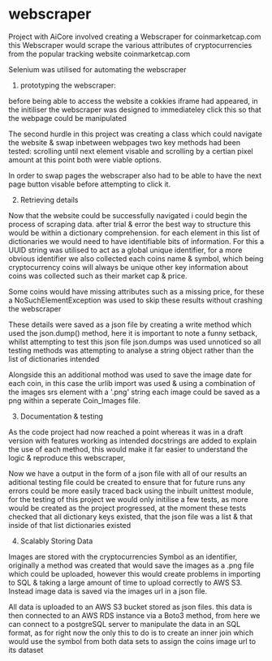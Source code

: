 # webscraper

Project with AiCore involved creating a Webscraper for coinmarketcap.com
this Webscraper would scrape the various attributes of cryptocurrencies from the popular tracking website coinmarketcap.com

Selenium was utilised for automating the webscraper

1. prototyping the webscraper:

before being able to access the website a cokkies iframe had appeared, in the initiliser the webscraper was designed to immediateley click this so that the webpage could be manipulated

The second hurdle in this project was creating a class which could navigate the website & swap inbetween webpages
two key methods had been tested: scrolling until next element visable and scrolling by a certian pixel amount at this point both were viable options.

In order to swap pages the webscraper also had to be able to have the next page button visable before attempting to click it.

2. Retrieving details

Now that the website could be successfully navigated i could begin the process of scraping data.
after trial & error the best way to structure this would be within a dictionary comprehension.
for each element in this list of dictionaries we would need to have identifiable bits of information.
For this a UUID string was utilised to act as a global unique identifier, for a more obvious identifier 
we also collected each coins name & symbol, which being cryptocurrency coins will always be unique
other key information about coins was collected such as their market cap & price.

Some coins would have missing attributes such as a missing price, for these a NoSuchElementException was used to skip these results without crashing the webscraper

These details were saved as a json file by creating a write method which used the json.dump() method, here it is important to note a funny setback, whilst attempting to test this json file json.dumps was used unnoticed so all testing methods was attempting to analyse a string object rather than the list of dictionaries intended

Alongside this an additional mothod was used to save the image date for each coin, in this case the urlib import was used & using a combination of the images srs element with a '.png' string each image could be saved as a png within a seperate Coin_Images file.

3. Documentation & testing

As the code project had now reached a point whereas it was in a draft version with features working as intended docstrings are added to explain the use of each method, this would make it far easier to understand the logic & reproduce this webscraper,

Now we have a output in the form of a json file with all of our results an aditional testing file could be created to ensure that for future runs any errors could be more easily traced back using the inbuilt unittest module, for the testing of this project we would only initilise a few tests, as more would be created as the project progressed, at the moment these tests checked that all dictionary keys existed, that the json file was a list & that inside of that list dictionaries existed

4. Scalably Storing Data

Images are stored with the cryptocurrencies Symbol as an identifier, originally a method was created that would save the images as a .png file which could be uploaded, however this would create problems in importing to SQL & taking a large amount of time to upload correctly to AWS S3. Instead image data is saved via the images url in a json file.

All data is uploaded to an AWS S3 bucket stored as json files. this data is then connected to an AWS RDS instance via a Boto3 method, from here we can connect to a postgreSQL server to manipulate the data in an SQL format, as for right now the only this to do is to create an inner join which would use the symbol from both data sets to assign the coins image url to its dataset
